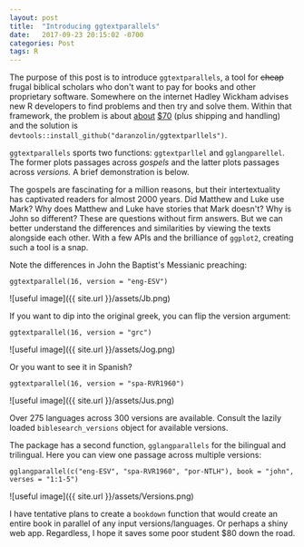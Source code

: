 ```yaml
---
layout: post
title:  "Introducing ggtextparallels"
date:   2017-09-23 20:15:02 -0700
categories: Post
tags: R 
---
```


The purpose of this post is to introduce `ggtextparallels`, a tool for ~~cheap~~ frugal biblical scholars who don't want to pay for books
and other proprietary software. Somewhere on the internet Hadley Wickham advises new R developers to find problems and then try and solve them. 
Within that framework, the problem is about [about](https://www.amazon.com/Gospel-Parallels-Comparison-Synoptic-Standard/dp/0840774842) [$70](https://www.amazon.com/Synopsis-Quattuor-Evangeliorum-Bible-Students/dp/3438051303) 
(plus shipping and handling) and the solution is `devtools::install_github("daranzolin/ggtextparllels")`. 

<!--more-->

`ggtextparallels` sports two functions: `ggtextparllel` and `gglangparellel`. The former plots passages across *gospels* and 
the latter plots passages across *versions.* A brief demonstration is below.

The gospels are fascinating for a million reasons, but their intertextuality has captivated readers for almost 2000 years. 
Did Matthew and Luke use Mark? Why does Matthew and Luke have stories that Mark doesn't? Why is John so different? These are questions without firm answers. But we can better understand the differences and similarities by viewing the texts alongside each other. With a few APIs and the brilliance of `ggplot2`, creating such a tool is a snap.

Note the differences in John the Baptist's Messianic preaching:

```
ggtextparallel(16, version = "eng-ESV")

```

![useful image]({{ site.url }}/assets/Jb.png)

If you want to dip into the original greek, you can flip the version argument:

```
ggtextparallel(16, version = "grc")

```

![useful image]({{ site.url }}/assets/Jog.png)

Or you want to see it in Spanish?


```
ggtextparallel(16, version = "spa-RVR1960")

```

![useful image]({{ site.url }}/assets/Jus.png)

Over 275 languages across 300 versions are available. Consult the lazily loaded `biblesearch_versions` object for available versions.

The package has a second function, `gglangparallels` for the bilingual and trilingual. Here you can view one passage across multiple versions:

```
gglangparallel(c("eng-ESV", "spa-RVR1960", "por-NTLH"), book = "john", verses = "1:1-5")

```

![useful image]({{ site.url }}/assets/Versions.png)

I have tentative plans to create a `bookdown` function that would create an entire book in parallel of any input versions/languages. Or perhaps
a shiny web app. Regardless, I hope it saves some poor student $80 down the road.


